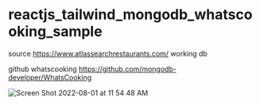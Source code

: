 # reactjs_tailwind_mongodb_whatscooking_sample

source https://www.atlassearchrestaurants.com/   working db

github whatscooking https://github.com/mongodb-developer/WhatsCooking

![Screen Shot 2022-08-01 at 11 54 48 AM](https://user-images.githubusercontent.com/92414210/182222882-c4ac75a1-5db1-4ac4-b2d2-35720a0f0ffd.png)
